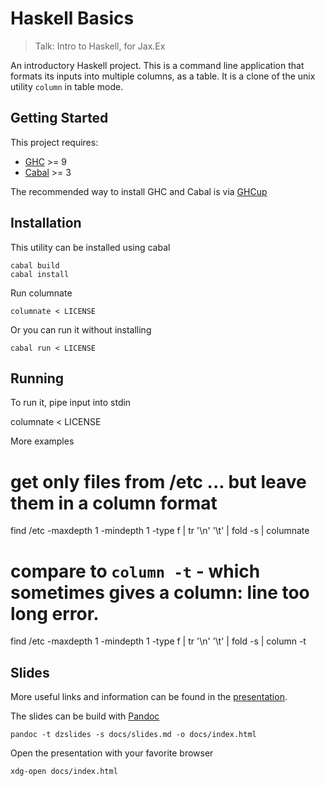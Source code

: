 # Haskell Basics

> Talk: Intro to Haskell, for Jax.Ex

An introductory Haskell project. This is a command line application that formats its
inputs into multiple columns, as a table. It is a clone of the unix utility `column`
in table mode.

## Getting Started

This project requires:

  * [GHC](https://www.haskell.org/ghc/) >= 9
  * [Cabal](https://www.haskell.org/cabal/) >= 3

The recommended way to install GHC and Cabal is via [GHCup](https://www.haskell.org/ghcup/)

## Installation

This utility can be installed using cabal

    cabal build
    cabal install

Run columnate

    columnate < LICENSE

Or you can run it without installing

    cabal run < LICENSE

## Running

To run it, pipe input into stdin

   columnate < LICENSE

More examples

   # get only files from /etc ... but leave them in a column format
   find /etc -maxdepth 1 -mindepth 1 -type f | tr '\n' '\t' | fold -s | columnate

   # compare to `column -t` - which sometimes gives a column: line too long error.
   find /etc -maxdepth 1 -mindepth 1 -type f | tr '\n' '\t' | fold -s | column -t


## Slides

More useful links and information can be found in the [presentation](/docs/slides.html).

The slides can be build with [Pandoc](https://pandoc.org/)

    pandoc -t dzslides -s docs/slides.md -o docs/index.html

Open the presentation with your favorite browser

    xdg-open docs/index.html
